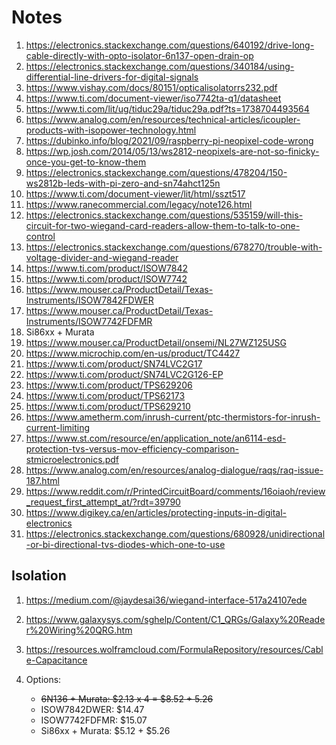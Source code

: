 # Notes

1. https://electronics.stackexchange.com/questions/640192/drive-long-cable-directly-with-opto-isolator-6n137-open-drain-op
2. https://electronics.stackexchange.com/questions/340184/using-differential-line-drivers-for-digital-signals
3. https://www.vishay.com/docs/80151/opticalisolatorrs232.pdf
4. https://www.ti.com/document-viewer/iso7742ta-q1/datasheet
5. https://www.ti.com/lit/ug/tiduc29a/tiduc29a.pdf?ts=1738704493564
6. https://www.analog.com/en/resources/technical-articles/icoupler-products-with-isopower-technology.html
7. https://dubinko.info/blog/2021/09/raspberry-pi-neopixel-code-wrong
8. https://wp.josh.com/2014/05/13/ws2812-neopixels-are-not-so-finicky-once-you-get-to-know-them
9. https://electronics.stackexchange.com/questions/478204/150-ws2812b-leds-with-pi-zero-and-sn74ahct125n
10. https://www.ti.com/document-viewer/lit/html/sszt517
11. https://www.ranecommercial.com/legacy/note126.html
12. https://electronics.stackexchange.com/questions/535159/will-this-circuit-for-two-wiegand-card-readers-allow-them-to-talk-to-one-control
13. https://electronics.stackexchange.com/questions/678270/trouble-with-voltage-divider-and-wiegand-reader
14. https://www.ti.com/product/ISOW7842
15. https://www.ti.com/product/ISOW7742
16. https://www.mouser.ca/ProductDetail/Texas-Instruments/ISOW7842FDWER
17. https://www.mouser.ca/ProductDetail/Texas-Instruments/ISOW7742FDFMR
18. Si86xx + Murata
19. https://www.mouser.ca/ProductDetail/onsemi/NL27WZ125USG
20. https://www.microchip.com/en-us/product/TC4427
21. https://www.ti.com/product/SN74LVC2G17
22. https://www.ti.com/product/SN74LVC2G126-EP
23. https://www.ti.com/product/TPS629206
24. https://www.ti.com/product/TPS62173
25. https://www.ti.com/product/TPS629210
26. https://www.ametherm.com/inrush-current/ptc-thermistors-for-inrush-current-limiting
27. https://www.st.com/resource/en/application_note/an6114-esd-protection-tvs-versus-mov-efficiency-comparison-stmicroelectronics.pdf
28. https://www.analog.com/en/resources/analog-dialogue/raqs/raq-issue-187.html
29. https://www.reddit.com/r/PrintedCircuitBoard/comments/16oiaoh/review_request_first_attempt_at/?rdt=39790
30. https://www.digikey.ca/en/articles/protecting-inputs-in-digital-electronics
31. https://electronics.stackexchange.com/questions/680928/unidirectional-or-bi-directional-tvs-diodes-which-one-to-use

## Isolation
1. https://medium.com/@jaydesai36/wiegand-interface-517a24107ede
2. https://www.galaxysys.com/sghelp/Content/C1_QRGs/Galaxy%20Reader%20Wiring%20QRG.htm
3. https://resources.wolframcloud.com/FormulaRepository/resources/Cable-Capacitance

1. Options:
   - ~~6N136 + Murata: $2.13 x 4 = $8.52 + 5.26~~
   - ISOW7842DWER: $14.47
   - ISOW7742FDFMR: $15.07
   - Si86xx + Murata: $5.12 + $5.26
